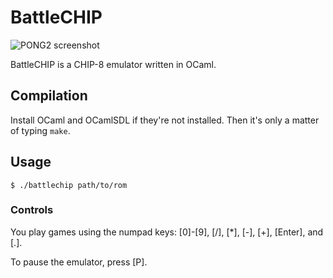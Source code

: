 BattleCHIP
==========

![PONG2 screenshot](http://i.imgur.com/Gb1jl0l.png)

BattleCHIP is a CHIP-8 emulator written in OCaml.

Compilation
-----------

Install OCaml and OCamlSDL if they're not installed. Then it's only a matter of typing `make`.

Usage
-----

```
$ ./battlechip path/to/rom
```

### Controls

You play games using the numpad keys: [0]-[9], [/], [*], [-], [+], [Enter], and [.].

To pause the emulator, press [P].
